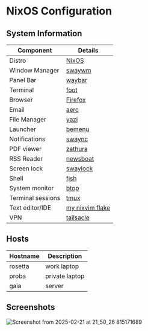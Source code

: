 # NixOS Configuration

## System Information

| Component         | Details                                                        |
| ----------------- | -------------------------------------------------------------- |
| Distro            | [NixOS](https://nixos.org/)                                    |
| Window Manager    | [swaywm](https://swaywm.org/)                                  |
| Panel Bar         | [waybar](https://github.com/Alexays/Waybar)                    |
| Terminal          | [foot](https://codeberg.org/dnkl/foot)                         |
| Browser           | [Firefox](https://www.mozilla.org/en-US/firefox/)              |
| Email             | [aerc](https://aerc-mail.org/)                                 |
| File Manager      | [yazi](https://yazi-rs.github.io/)                             |
| Launcher          | [bemenu](https://github.com/Cloudef/bemenu)                    |
| Notifications     | [swaync](https://github.com/ErikReider/SwayNotificationCenter) |
| PDF viewer        | [zathura](https://pwmt.org/projects/zathura/)                  |
| RSS Reader        | [newsboat](https://newsboat.org/)                              |
| Screen lock       | [swaylock](https://github.com/swaywm/swaylock)                 |
| Shell             | [fish](https://fishshell.com/)                                 |
| System monitor    | [btop](https://github.com/aristocratos/btop)                   |
| Terminal sessions | [tmux](https://github.com/tmux/tmux)                           |
| Text editor/IDE   | [my nixvim flake](https://github.com/ConfusedAlex/nixvim)      |
| VPN               | [tailsacle](https://tailscale.com/)                            |

## Hosts

| Hostname | Description    |
| -------- | -------------- |
| rosetta  | work laptop    |
| proba    | private laptop |
| gaia     | server         |

## Screenshots
![Screenshot from 2025-02-21 at 21_50_26 815171689](https://github.com/user-attachments/assets/958fb6f2-0c00-444b-af2c-90306cfeae20)
